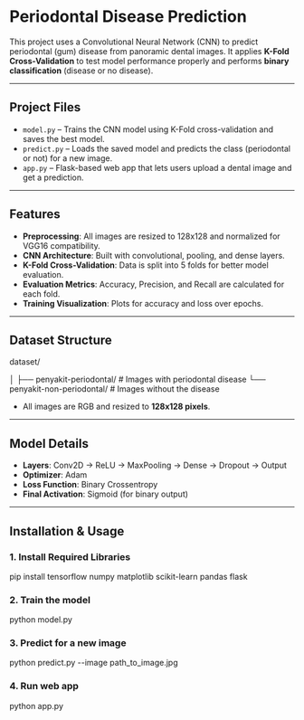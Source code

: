 # Periodontal Disease Prediction
This project uses a Convolutional Neural Network (CNN) to predict periodontal (gum) disease from panoramic dental images. It applies **K-Fold Cross-Validation** to test model performance properly and performs **binary classification** (disease or no disease).

---

## Project Files
- `model.py` – Trains the CNN model using K-Fold cross-validation and saves the best model.
- `predict.py` – Loads the saved model and predicts the class (periodontal or not) for a new image.
- `app.py` – Flask-based web app that lets users upload a dental image and get a prediction.

---

## Features
- **Preprocessing**: All images are resized to 128x128 and normalized for VGG16 compatibility.
- **CNN Architecture**: Built with convolutional, pooling, and dense layers.
- **K-Fold Cross-Validation**: Data is split into 5 folds for better model evaluation.
- **Evaluation Metrics**: Accuracy, Precision, and Recall are calculated for each fold.
- **Training Visualization**: Plots for accuracy and loss over epochs.

---

## Dataset Structure
dataset/

│
├── penyakit-periodontal/ # Images with periodontal disease
└── penyakit-non-periodontal/ # Images without the disease

- All images are RGB and resized to **128x128 pixels**.

---

## Model Details
- **Layers**: Conv2D → ReLU → MaxPooling → Dense → Dropout → Output
- **Optimizer**: Adam
- **Loss Function**: Binary Crossentropy
- **Final Activation**: Sigmoid (for binary output)

---

## Installation & Usage

### 1. Install Required Libraries
pip install tensorflow numpy matplotlib scikit-learn pandas flask
### 2. Train the model
python model.py
### 3. Predict for a new image
python predict.py --image path_to_image.jpg
### 4. Run web app
python app.py

